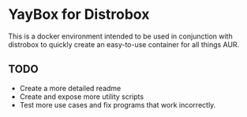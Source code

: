 # YayBox for Distrobox
This is a docker environment intended to be used in conjunction with distrobox to quickly create an easy-to-use container for all things AUR. 

## TODO
- Create a more detailed readme
- Create and expose more utility scripts
- Test more use cases and fix programs that work incorrectly.
